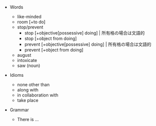 - Words
  - like-minded
  - room [+to do]
  - stop/prevent
    - stop [+objective[possessive] doing] | 所有格の場合は文語的
    - stop [+object from doing]
    - prevent [+objective[possessive] doing] | 所有格の場合は文語的
    - prevent [+object from doing]
  - august
  - intoxicate
  - saw (noun)

- Idioms
  - none other than
  - along with
  - in collaboration with
  - take place

- Grammar
  - There is ...
